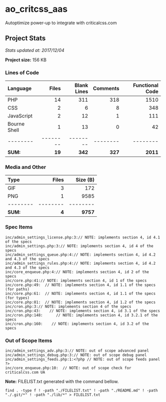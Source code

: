 # ao_critcss_aas
Autoptimize power-up to integrate with criticalcss.com

## Project Stats

*Stats updated at: 2017/12/04*

**Project size:** 156 KB

### Lines of Code

**Language**|**Files**|**Blank Lines**|**Comments**|**Functional Code**
:-------|-------:|-------:|-------:|-------:
PHP|14|311|318|1510
CSS|2|6|8|348
JavaScript|2|12|1|111
Bourne Shell|1|13|0|42
--------|--------|--------|--------|--------
**SUM:**|**19**|**342**|**327**|**2011**

### Media and Other

**Type**|**Files**|**Size (B)**
:-------|-------:|-------:
GIF|3|172
PNG|1|9585
--------|--------|--------
**SUM:**|**4**|**9757**

### Spec Items

```
inc/admin_settings_license.php:3:// NOTE: implements section 4, id 4.1 of the specs
inc/admin_settings.php:3:// NOTE: implements section 4, id 4 of the specs
inc/admin_settings_queue.php:4:// NOTE: implements section 4, id 4.2 and 4.3 of the specs
inc/admin_settings_rules.php:4:// NOTE: implements section 4, id 4.2 and 4.3 of the specs
inc/core_enqueue.php:4:// NOTE: implements section 4, id 2 of the specs
inc/core.php:41:// NOTE: implements section 4, id 1 of the specs
inc/core.php:49:  // NOTE: implements section 4, id 1.1 of the specs (for paths)
inc/core.php:61:  // NOTE: implements section 4, id 1.1 of the specs (for types)
inc/core.php:81:  // NOTE: implements section 4, id 1.2 of the specs
inc/cron.php:3:// NOTE: implements section 4 of the specs
inc/cron.php:43:    // NOTE: implements section 4, id 3.1 of the specs
inc/cron.php:148:      // NOTE: implements section 4, id 3.2.1 of the specs
inc/cron.php:160:    // NOTE: implements section 4, id 3.2 of the specs
```

### Out of Scope Items

```
inc/admin_settings_adv.php:3:// NOTE: out of scope advanced panel
inc/admin_settings_debug.php:3:// NOTE: out of scope debug panel
inc/admin_settings_feeds.php:1:<?php // NOTE: out of scope feeds panel ?>
inc/core_enqueue.php:10:  // NOTE: out of scope check for criticalcss.com UA
```

**Note:** FILELIST.txt generated with the command bellow.

```
find . -type f ! -path "./FILELIST.txt" ! -path "./README.md" ! -path "./.git/*" ! -path "./lib/*" > FILELIST.txt
```
